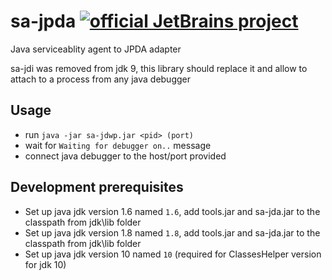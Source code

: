 # sa-jpda [![official JetBrains project](http://jb.gg/badges/official.svg)](https://confluence.jetbrains.com/display/ALL/JetBrains+on+GitHub)
Java serviceablity agent to JPDA adapter

sa-jdi was removed from jdk 9, this library should replace it and allow to attach to a process from any java debugger

## Usage
* run `java -jar sa-jdwp.jar <pid> (port)`
* wait for `Waiting for debugger on..` message
* connect java debugger to the host/port provided

## Development prerequisites
* Set up java jdk version 1.6 named `1.6`, add tools.jar and sa-jda.jar to the classpath from jdk\lib folder
* Set up java jdk version 1.8 named `1.8`, add tools.jar and sa-jda.jar to the classpath from jdk\lib folder
* Set up java jdk version 10 named `10` (required for ClassesHelper version for jdk 10)
